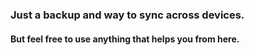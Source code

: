 ### Just a backup and way to sync across devices.
#### But feel free to use anything that helps you from here.